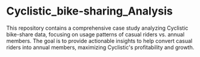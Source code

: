 # Cyclistic_bike-sharing_Analysis
This repository contains a comprehensive case study analyzing Cyclistic bike-share data, focusing on usage patterns of casual riders vs. annual members. The goal is to provide actionable insights to help convert casual riders into annual members, maximizing Cyclistic's profitability and growth.
